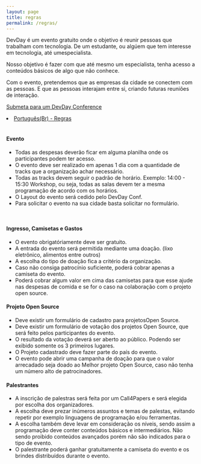 ```yaml
---
layout: page
title: regras
permalink: /regras/
---
```



<p> DevDay é um evento gratuito onde o objetivo é reunir pessoas que trabalham com tecnologia. De um estudante, ou algúem que tem interesse em tecnologia, até umespecialista. </p>
<p>
Nosso objetivo é fazer com que até mesmo um especialista, tenha acesso a conteúdos básicos de algo que não conhece. </p>
<p>
Com o evento, pretendemos que as empresas da cidade se conectem com as pessoas. E que as pessoas interajam entre si, criando futuras reuniões de interação. </p>

<a href="https://goo.gl/forms/RCIeRUf90WYMKAO72">Submeta para um DevDay Conference</a>

<li>
<a href="https://github.com/devdayconf/devdayconf.github.io/blob/gh-pages/Rules_DevDayConf/regras.txt">Português(Br) - Regras</a></li>
<br>

#### Evento

* Todas as despesas deverão ficar em alguma planilha onde os participantes podem ter acesso.</li>
* O evento deve ser realizado em apenas 1 dia com a quantidade de tracks que a organização achar necessário. </li>
* Todas as tracks devem seguir o padrão de horário. Exemplo: 14:00 - 15:30 Workshop, ou seja, todas as salas devem ter a mesma programação de acordo com os horários. </li>
* O Layout do evento será cedido pelo DevDay Conf.</li>
* Para solicitar o evento na sua cidade basta solicitar no formulário.
<br>

#### Ingresso, Camisetas e Gastos 
* O evento obrigatóriamente deve ser gratuito. 
* A entrada do evento será permitida mediante uma doação. (lixo eletrônico, alimentos entre outros)
* A escolha do tipo de doação fica a critério da organização.
* Caso não consiga patrocínio suficiente, poderá cobrar apenas a camiseta do evento. 
* Poderá cobrar algum valor em cima das camisetas para que esse ajude nas despesas de comida e se for o caso na colaboração com o projeto open source. 


#### Projeto Open Source 
* Deve existir um formulário de cadastro para projetosOpen Source.
* Deve existir um formulário de votação dos projetos Open Source, que será feito pelos participantes do evento.
* O resultado da votação deverá ser aberto ao público. Podendo ser exibido somente os 3 primeiros lugares.
* O Projeto cadastrado deve fazer parte do país do evento.
* O evento pode abrir uma campanha de doação para que o valor arrecadado seja doado ao Melhor projeto Open Source, caso não tenha um número alto de patrocinadores. 


#### Palestrantes 
* A inscrição de palestras será feita por um Call4Papers e será elegida por escolha dos organizadores. 
* A escolha deve prezar inúmeros assuntos e temas de palestas, evitando repetir por exemplo linguagens de programação e/ou ferramentas. 
* A escolha também deve levar em consideração os níveis, sendo assim a programação deve conter conteúdos básicos e intermediários. Não sendo proibido conteúdos avançados porém não são indicados para o tipo de evento. 
* O palestrante poderá ganhar gratuitamente a camiseta do evento e os brindes distribuídos durante o evento. 


